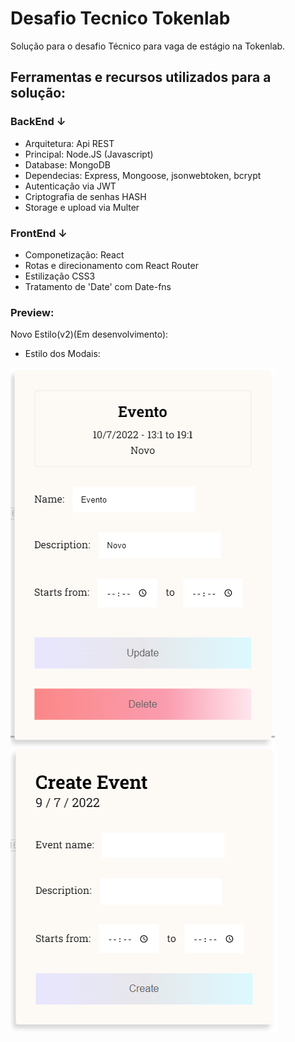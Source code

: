 # Desafio Tecnico Tokenlab

Solução para o desafio Técnico para vaga de estágio na Tokenlab.

## Ferramentas e recursos utilizados para a solução:

### BackEnd ↓

- Arquitetura: Api REST
- Principal: Node.JS (Javascript)
- Database: MongoDB
- Dependecias: Express, Mongoose, jsonwebtoken, bcrypt
- Autenticação via JWT
- Criptografia de senhas HASH
- Storage e upload via Multer

### FrontEnd ↓

- Componetização: React
- Rotas e direcionamento com React Router
- Estilização CSS3
- Tratamento de 'Date' com Date-fns

### Preview:

Novo Estilo(v2)(Em desenvolvimento):

- Estilo dos Modais:

![Preview modal de criação de evento](./Screenshot_1.png)
![Preview modal de edição de evento](./Screenshot_2.png)
